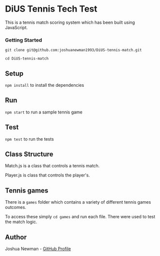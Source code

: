 # DiUS Tennis Tech Test

This is a tennis match scoring system which has been built using JavaScript.

### Getting Started

`git clone git@github.com:joshuanewman1993/DiUS-tennis-match.git`

`cd DiUS-tennis-match`

## Setup

`npm install` to install the dependencies

## Run

 `npm start` to run a sample tennis game

## Test

 `npm test` to run the tests

## Class Structure

Match.js is a class that controls a tennis match.

Player.js is class that controls the player's.

## Tennis games

There is a `games` folder which contains a variety of different tennis games outcomes.

To access these simply `cd games` and run each file. There were used to test the match logic.

## Author

Joshua Newman - <a href='https://github.com/joshuanewman1993'>GitHub Profile</a>

